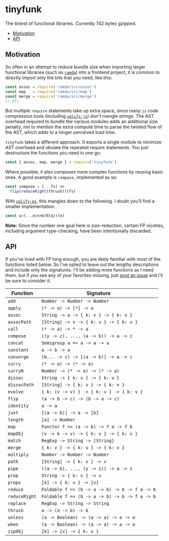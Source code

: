 # tinyfunk

The tiniest of functional libraries.  Currently 742 bytes gzipped.

- [Motivation](#motivation)
- [API](#api)

## Motivation

So often in an attempt to reduce bundle size when importing larger functional libraries (such as [`ramda`](https://www.npmjs.com/package/ramda)) into a frontend project, it is common to directly import only the bits that you need, like this:

```js
const assoc = require('ramda/src/assoc')
const map   = require('ramda/src/map')
const merge = require('ramda/src/merge')
// etc.
```

But multiple `require` statements take up extra space, since many `js` code compression tools (including [`uglify-js`](https://www.npmjs.com/package/uglify-js)) don't mangle strings.  The AST overhead required to bundle the various modules adds an additional size penalty, not to mention the extra compute time to parse the twisted flow of the AST, which adds to a longer perceived load time.

`tinyfunk` takes a different approach. It exports a single module to minimize AST overhead and obviate the repeated require statements.  You just destructure the functions you need in one go:

```js
const { assoc, map, merge } = require('tinyfunk')
```

Where possible, it also composes more complex functions by reusing basic ones.  A good example is `compose`, implemented as so:

```js
const compose = (...fs) =>
  flip(reduceRight(thrush))(fs)
```

With [`uglify-es`](https://www.npmjs.com/package/uglify-es), this mangles down to the following.  I doubt you'll find a smaller implementation.

```js
const u=(...e)=>b(N(q))(e)
```

**Note:** Since the number one goal here is size-reduction, certain FP niceties, including argument type-checking, have been intentionally discarded.

## API

If you've lived with FP long enough, you are likely familiar with most of the functions listed below.  So I've opted to leave out the lengthy descriptions and include only the signatures.  I'll be adding more functions as I need them, but if you see any of your favorites missing, just [post an issue](https://github.com/flintinatux/tinyfunk/issues) and I'll be sure to consider it.

| Function | Signature |
| -------- | --------- |
| `add` | `Number -> Number -> Number` |
| `apply` | `(* -> a) -> [*] -> a` |
| `assoc` | `String -> a -> { k: v } -> { k: v }` |
| `assocPath` | `[String] -> v -> { k: v } -> { k: v }` |
| `call` | `(* -> a) -> * -> a` |
| `compose` | `((y -> z), ..., (a -> b)) -> a -> z` |
| `concat` | `Semigroup a => a -> a -> a` |
| `constant` | `a -> b -> a` |
| `converge` | `(b... -> c) -> [(a -> b)] -> a -> c` |
| `curry` | `(* -> a) -> (* -> a)` |
| `curryN` | `Number -> (* -> a) -> (* -> a)` |
| `dissoc` | `String -> { k: v } -> { k: v }` |
| `dissocPath` | `[String] -> { k: v } -> { k: v }` |
| `evolve` | `{ k: (v -> v) } -> { k: v } -> { k: v }` |
| `flip` | `(a -> b -> c) -> (b -> a -> c)` |
| `identity` | `a -> a` |
| `juxt` | `[(a -> b)] -> a -> [b]` |
| `length` | `[a] -> Number` |
| `map` | `Functor f => (a -> b) -> f a -> f b` |
| `mapObj` | `(v -> k -> v) -> { k: v } -> { k: v }` |
| `match` | `RegExp -> String -> [String]` |
| `merge` | `{ k: v } -> { k: v } -> { k: v }` |
| `multiply` | `Number -> Number -> Number` |
| `path` | `[String] -> { k: v } -> v` |
| `pipe` | `((a -> b), ..., (y -> z)) -> a -> z` |
| `prop` | `String -> { k: v } -> v` |
| `props` | `[k] -> { k: v } -> [v]` |
| `reduce` | `Foldable f => (b -> a -> b) -> b -> f a -> b` |
| `reduceRight` | `Foldable f => (b -> a -> b) -> b -> f a -> b` |
| `replace` | `RegExp -> String -> String` |
| `thrush` | `a -> (a -> b) -> b` |
| `unless` | `(a -> Boolean) -> (a -> a) -> a -> a` |
| `when` | `(a -> Boolean) -> (a -> a) -> a -> a` |
| `zipObj` | `[k] -> [v] -> { k: v }` |
